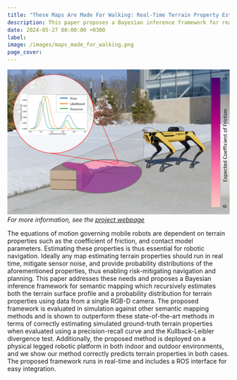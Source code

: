 ```yaml
---
title: "These Maps Are Made For Walking: Real-Time Terrain Property Estimation for Mobile Robots"
description: This paper proposes a Bayesian inference framework for real-time semantic mapping that uses RGB-D camera data to estimate terrain properties and their probability distributions, outperforming state-of-the-art methods and successfully predicting terrain properties in both simulated and real-world environments.
date: 2024-05-27 00:00:00 +0300
label: 
image: /images/maps_made_for_walking.png
page_cover:
---
```

![Wireframe](/images/maps_made_for_walking.png)
*For more information, see the [project webpage](https://roahmlab.github.io/sel_map/)*

The equations of motion governing mobile robots are dependent on terrain properties such as the coefficient of friction, and contact model parameters. Estimating these properties is thus essential for robotic navigation. Ideally any map estimating terrain properties should run in real time, mitigate sensor noise, and provide probability distributions of the aforementioned properties, thus enabling risk-mitigating navigation and planning. This paper addresses these needs and proposes a Bayesian inference framework for semantic mapping which recursively estimates both the terrain surface profile and a probability distribution for terrain properties using data from a single RGB-D camera. The proposed framework is evaluated in simulation against other semantic mapping methods and is shown to outperform these state-of-the-art methods in terms of correctly estimating simulated ground-truth terrain properties when evaluated using a precision-recall curve and the Kullback-Leibler divergence test. Additionally, the proposed method is deployed on a physical legged robotic platform in both indoor and outdoor environments, and we show our method correctly predicts terrain properties in both cases.  The proposed framework runs in real-time and includes a ROS interface for easy integration.